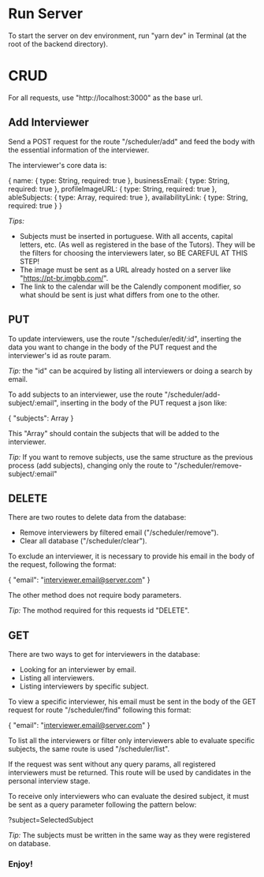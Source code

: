# Run Server
To start the server on dev environment, run "yarn dev" in Terminal (at the root of the backend directory).

# CRUD
For all requests, use "http://localhost:3000" as the base url.

## Add Interviewer
Send a POST request for the route "/scheduler/add" and feed the body with the essential information of the interviewer.

The interviewer's core data is:

  {
    name: { type: String, required: true },
    businessEmail: { type: String, required: true },
    profileImageURL: { type: String, required: true },
    ableSubjects: { type: Array, required: true },
    availabilityLink: { type: String, required: true }
  }

*Tips:*

- Subjects must be inserted in portuguese. With all accents, capital letters, etc. (As well as registered in the base of the Tutors). They will be the filters for choosing the interviewers later, so BE CAREFUL AT THIS STEP!
- The image must be sent as a URL already hosted on a server like "https://pt-br.imgbb.com/".
- The link to the calendar will be the Calendly component modifier, so what should be sent is just what differs from one to the other.

## PUT

To update interviewers, use the route "/scheduler/edit/:id", inserting the data you want to change in the body of the PUT request and the interviewer's id as route param.

*Tip:* the "id" can be acquired by listing all interviewers or doing a search by email.

To add subjects to an interviewer, use the route "/scheduler/add-subject/:email", inserting in the body of the PUT request a json like:

{
  "subjects": Array
}

This "Array" should contain the subjects that will be added to the interviewer.

*Tip:* If you want to remove subjects, use the same structure as the previous process (add subjects), changing only the route to "/scheduler/remove-subject/:email"

## DELETE

There are two routes to delete data from the database:

- Remove interviewers by filtered email ("/scheduler/remove").
- Clear all database ("/scheduler/clear").

To exclude an interviewer, it is necessary to provide his email in the body of the request, following the format:

  { "email": "interviewer.email@server.com" }

The other method does not require body parameters.

*Tip:* The mothod required for this requests id "DELETE".

## GET

There are two ways to get for interviewers in the database:

- Looking for an interviewer by email.
- Listing all interviewers.
- Listing interviewers by specific subject.

To view a specific interviewer, his email must be sent in the body of the GET request for route "/scheduler/find" following this format:

  { "email": "interviewer.email@server.com" }

To list all the interviewers or filter only interviewers able to evaluate specific subjects, the same route is used "/scheduler/list".

If the request was sent without any query params, all registered interviewers must be returned. This route will be used by candidates in the personal interview stage.

To receive only interviewers who can evaluate the desired subject, it must be sent as a query parameter following the pattern below:

?subject=SelectedSubject

*Tip:* The subjects must be written in the same way as they were registered on database.

### Enjoy!